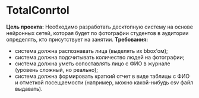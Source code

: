 # TotalConrtol
**Цель проекта:**
Необходимо разработать десктопную систему на основе нейронных сетей, которая будет по
фотографии студентов в аудитории определять, кто присутствует на занятии.
**Требования:**
- система должна распознавать лица (выделять их bbox’ом);
- система должна подсчитывать количество людей на фотографии;
- система должна уметь сопоставлять лицо с ФИО в журнале (уровень сложный,
но реально);
- система должна формировать краткий отчет в виде таблицы с ФИО и отметкой
посещаемости (например, можно какой-нибудь csv файл выдавать).